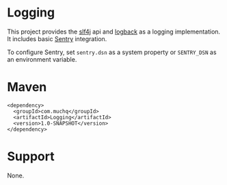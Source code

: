 # Logging
This project provides the [slf4j](https://www.slf4j.org/) api and [logback](https://logback.qos.ch/) as a logging implementation. It includes basic [Sentry](https://sentry.io/) integration.

To configure Sentry, set `sentry.dsn` as a system property or `SENTRY_DSN` as an environment variable.

# Maven
```
<dependency>
  <groupId>com.muchq</groupId>
  <artifactId>Logging</artifactId>
  <version>1.0-SNAPSHOT</version>
</dependency>
```

# Support
None.
